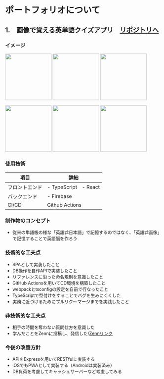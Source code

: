 # ポートフォリオについて
## 1.　画像で覚える英単語クイズアプリ　[リポジトリへ](https://github.com/sobaotto/photo-wordbook)
### イメージ
<img src="https://user-images.githubusercontent.com/75721044/119998007-45041200-c00b-11eb-9971-15eba0a66bdf.PNG" width="150px"> <img src="https://user-images.githubusercontent.com/75721044/119998022-49c8c600-c00b-11eb-8b65-17327871b128.PNG" width="150px"> <img src="https://user-images.githubusercontent.com/75721044/119998001-43d2e500-c00b-11eb-8d6c-8911b58baf6d.PNG" width="150px">

<img src="https://user-images.githubusercontent.com/75721044/119997946-36b5f600-c00b-11eb-8471-f00b7f800234.PNG" width="150px"> <img src="https://user-images.githubusercontent.com/75721044/119997973-3cabd700-c00b-11eb-93bc-29fc42b81e74.PNG" width="150px"> <img src="https://user-images.githubusercontent.com/75721044/119998028-4a615c80-c00b-11eb-982e-bc190d7100f0.PNG" width="150px">
 
### 使用技術
項目|詳細
-|-
フロントエンド|- TypeScript　- React
バックエンド|- Firebase
CI/CD|Github Actions

### 制作物のコンセプト
- 従来の単語帳の様な「英語⇄日本語」で記憶するのではなく、「英語⇄画像」で記憶することで英語脳を作ろう

### 技術的な工夫点
- SPAとして実装したこと
- DB操作を自作APIで実装したこと
- リファレンスに沿った命名規則を意識したこと
- GitHub Actionsを用いてCD環境を構築したこと
- webpackとtsconfigの設定を自前で行なったこと
- TypeScriptで型付けをすることでバグを生みにくくした
- 実務に近づけるためにプルリク〜マージまでを実践したこと

### 非技術的な工夫点
- 相手の時間を奪わない質問仕方を意識した
- 学んだことをZennに投稿し、発信した/[Zennリンク](https://zenn.dev/sobaotto)

### 今後の改善方針
- APIをExpressを用いてRESTfulに実装する
- iOSでもPWAとして実装する（Androidは実装済み）
- DB負荷を考慮してキャッシュサーバーなど考慮してみる
